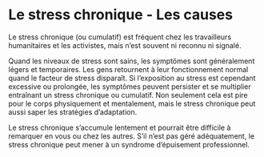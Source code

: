 [Title]: # (Le stress chronique - Les causes)
[Order]: # (6)

# Le stress chronique - Les causes

Le stress chronique (ou cumulatif) est fréquent chez les travailleurs humanitaires et les activistes, mais n’est souvent ni reconnu ni signalé.

Quand les niveaux de stress sont sains, les symptômes sont généralement légers et temporaires. Les gens retournent à leur fonctionnement normal quand le facteur de stress disparaît. Si l’exposition au stress est cependant excessive ou prolongée, les symptômes peuvent persister et se multiplier entraînant un stress chronique ou cumulatif. Non seulement cela est pire pour le corps physiquement et mentalement, mais le stress chronique peut aussi saper les stratégies d’adaptation.

Le stress chronique s’accumule lentement et pourrait être difficile à remarquer en vous ou chez les autres. S’il n’est pas géré adéquatement, le stress chronique peut mener à un syndrome d’épuisement professionnel.